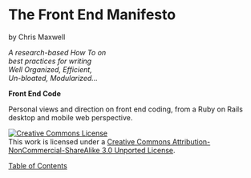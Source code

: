 The Front End Manifesto
=======================

by Chris Maxwell

*A research-based How To on*<br>
*best practices for writing*<br>
*Well Organized, Efficient,*<br>
*Un-bloated, Modularized...*

**Front End Code**


Personal views and direction on front end coding, from a Ruby on Rails desktop and mobile web perspective.

<a rel="license" href="http://creativecommons.org/licenses/by-nc-sa/3.0/">
  <img alt="Creative Commons License" style="border-width:0" src="http://i.creativecommons.org/l/by-nc-sa/3.0/88x31.png" /></a>
<br />This work is licensed under a
<a rel="license" href="http://creativecommons.org/licenses/by-nc-sa/3.0/">Creative Commons Attribution-NonCommercial-ShareAlike 3.0 Unported License</a>.


[Table of Contents][TOC]

[TOC]: https://github.com/maxxiimo/the-front-end-manifesto/blob/master/TOC.md
